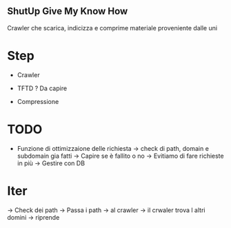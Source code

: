 ## ShutUp Give My Know How

Crawler che scarica, indicizza e comprime materiale proveniente dalle uni



# Step

- Crawler

- TFTD ? Da capire

- Compressione


# TODO

- Funzione di ottimizzaione delle richiesta
    -> check di path, domain e subdomain gia fatti -> Capire se è fallito o no
    -> Evitiamo di fare richieste in più
    -> Gestire con DB


# Iter

-> Check dei path
-> Passa i path -> al crawler
-> il crwaler trova l altri domini
-> riprende


